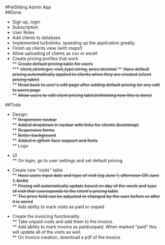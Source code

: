 #PetSitting Admin App  
##Done  

* Sign up, login  
* Subscription  
* User Roles  
* Add clients to database  
* Implemented turbolinks, speeding up the application greatly.  
* Finish up clients view (with maps!)  
* Allow uploading of clients as csv or excell
* Create pricing profiles that work  
** ~~Create default pricing table for users~~  
*** ~~client_id:integer, visit_type:string, price:decimal~~ 
** ~~Have default pricing automatically applied to clients when they are created (client pricing table)~~  
** ~~Head back to user's edit page after adding default pricing (or any edit to users page~~  
** ~~Allow users to edit client pricing table(rethinking how this is done)~~    

##Todo  
* Design:  
** ~~Responsive navbar~~  
** ~~Added dropdown in navbar with links for clients (bootstrap)~~  
** ~~Responsive forms~~  
** ~~Better background~~  
** ~~Added in @font-face support and fonts~~  
** Logo  
* UI  
** On login, go to user settings and set default pricing.  

* Create new "visits" table  
** ~~Have users input date and type of visit (eg June 1, afternoon OR June 1, birds)~~  
** ~~Pricing will automatically update based on day of the week and type of visit that coorosponds to the client's pricing table~~  
** ~~The price feild can be adjusted or changed by the user before or after it is saved~~  
** Add ability to mark visits as paid or unpaid  
* Create the invoicing functionality  
** Take unpaid visits and add them to the invoice.  
** Add ability to mark invoice as paid/unpaid. When marked "paid" this will update all of the visits as well.  
** On Invoice creation, download a pdf of the invoice  
 